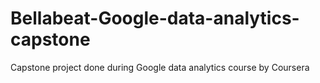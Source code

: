 # Bellabeat-Google-data-analytics-capstone
Capstone project done during Google data analytics course by Coursera
